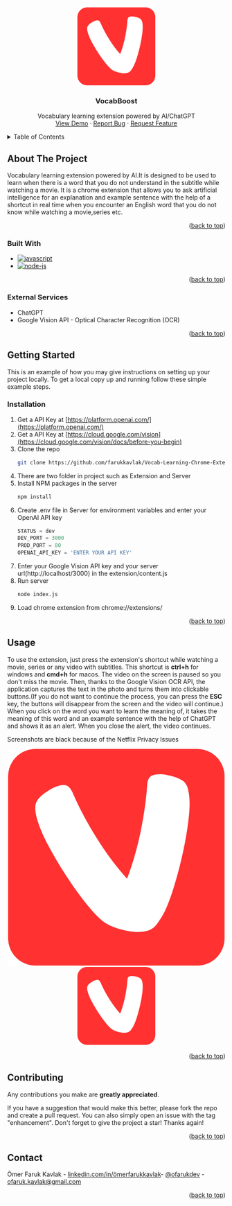 <a name="readme-top"></a>

<!-- PROJECT LOGO -->
<br />
<div align="center">
  <a>
    <img src="https://github.com/farukkavlak/Vocab-Learning-Chrome-Extension/blob/main/extension/logo.png" alt="Logo" width="180" height="180">
  </a>

<h3 align="center">VocabBoost</h3>

  <p align="center">
    Vocabulary learning extension powered by AI/ChatGPT
    <br>
    <a href="https://github.com/github_username/repo_name">View Demo</a>
    ·
    <a href="https://github.com/farukkavlak/Vocab-Learning-Chrome-Extension/issues">Report Bug</a>
    ·
    <a href="https://github.com/farukkavlak/Vocab-Learning-Chrome-Extension/issues">Request Feature</a>
  </p>
</div>



<!-- TABLE OF CONTENTS -->
<details>
  <summary>Table of Contents</summary>
  <ol>
    <li>
      <a href="#about-the-project">About The Project</a>
      <ul>
        <li><a href="#built-with">Built With</a></li>
        <li><a href="#external-services">External Services</a></li>
      </ul>
    </li>
    <li>
      <a href="#getting-started">Getting Started</a>
      <ul>
        <li><a href="#installation">Installation</a></li>
      </ul>
    </li>
    <li><a href="#usage">Usage</a></li>
    <li><a href="#contributing">Contributing</a></li>
    <li><a href="#contact">Contact</a></li>
  </ol>
</details>



<!-- ABOUT THE PROJECT -->
## About The Project
Vocabulary learning extension powered by AI.It is designed to be used to learn when there is a word that you do not understand in the subtitle while watching a movie.
It is a chrome extension that allows you to ask artificial intelligence for an explanation and example sentence with the help of a shortcut in real time when you encounter an English word that you do not know while watching a movie,series etc.
<p align="right">(<a href="#readme-top">back to top</a>)</p>



### Built With

* [![javascript][javascript]][javascript]
* [![node-js][node-js]][node-js]

<p align="right">(<a href="#readme-top">back to top</a>)</p>

### External Services

* ChatGPT
* Google Vision API - Optical Character Recognition (OCR)

<p align="right">(<a href="#readme-top">back to top</a>)</p>


<!-- GETTING STARTED -->
## Getting Started

This is an example of how you may give instructions on setting up your project locally.
To get a local copy up and running follow these simple example steps.

### Installation

1. Get a API Key at [https://platform.openai.com/](https://platform.openai.com/)
2. Get a API Key at [https://cloud.google.com/vision](https://cloud.google.com/vision/docs/before-you-begin)
3. Clone the repo
   ```sh
   git clone https://github.com/farukkavlak/Vocab-Learning-Chrome-Extension.git
   ```
4. There are two folder in project such as Extension and Server
5. Install NPM packages in the server
   ```sh
   npm install
   ```
6. Create .env file in Server for environment variables and enter your OpenAI API key
     ```js
   STATUS = dev
   DEV_PORT = 3000
   PROD_PORT = 80
   OPENAI_API_KEY = 'ENTER YOUR API KEY'
   
   ```
7. Enter your Google Vision API key and your server url(http://localhost/3000) in the extension/content.js
8. Run server
    ```sh
   node index.js
   ```
9. Load chrome extension from chrome://extensions/


<p align="right">(<a href="#readme-top">back to top</a>)</p>



<!-- USAGE EXAMPLES -->
## Usage
To use the extension, just press the extension's shortcut while watching a movie, series or any video with subtitles. This shortcut is **ctrl+h** for windows and **cmd+h** for macos. The video on the screen is paused so you don't miss the movie. Then, thanks to the Google Vision OCR API, the application captures the text in the photo and turns them into clickable buttons.(If you do not want to continue the process, you can press the **ESC** key, the buttons will disappear from the screen and the video will continue.) When you click on the word you want to learn the meaning of, it takes the meaning of this word and an example sentence with the help of ChatGPT and shows it as an alert. When you close the alert, the video continues.

Screenshots are black because of the Netflix Privacy Issues
<div align="center">
  <a>
    <img src="https://github.com/farukkavlak/Vocab-Learning-Chrome-Extension/blob/main/extension/logo.png" alt="Logo">
  </a>
</div>
<div align="center">
  <a>
    <img src="https://github.com/farukkavlak/Vocab-Learning-Chrome-Extension/blob/main/extension/logo.png" alt="Logo" width="180" height="180">
  </a>
</div>
<p align="right">(<a href="#readme-top">back to top</a>)</p>




<!-- CONTRIBUTING -->
## Contributing

Any contributions you make are **greatly appreciated**.

If you have a suggestion that would make this better, please fork the repo and create a pull request. You can also simply open an issue with the tag "enhancement".
Don't forget to give the project a star! Thanks again!

<p align="right">(<a href="#readme-top">back to top</a>)</p>



<!-- CONTACT -->
## Contact

Ömer Faruk Kavlak -  [linkedin.com/in/ömerfarukkavlak](https://www.linkedin.com/in/ömerfarukkavlak/)- [@ofarukdev](https://twitter.com/ofarukdev) - ofaruk.kavlak@gmail.com


<p align="right">(<a href="#readme-top">back to top</a>)</p>



<!-- MARKDOWN LINKS & IMAGES -->
<!-- https://www.markdownguide.org/basic-syntax/#reference-style-links -->
[javascript]: https://img.shields.io/badge/JavaScript-F7DF1E?style=for-the-badge&logo=javascript&logoColor=black
[node-js]: https://img.shields.io/badge/Node.js-43853D?style=for-the-badge&logo=node.js&logoColor=white
